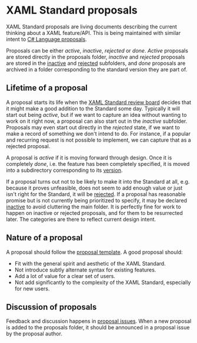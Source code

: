 # XAML Standard proposals

XAML Standard proposals are living documents describing the current thinking about a XAML feature/API. This is being maintained with similar intent to [C# Language proposals](https://github.com/dotnet/csharplang/tree/master/proposals). 

Proposals can be either *active*, *inactive*, *rejected* or *done*. *Active* proposals are stored directly in the proposals folder, *inactive* and *rejected* proposals are stored in the [inactive](proposals/inactive) and [rejected](proposals/rejected) subfolders, and *done* proposals are archived in a folder corresponding to the standard version they are part of.

## Lifetime of a proposal

A proposal starts its life when the [XAML Standard review board](docs/review-board) decides that it might make a good addition to the Standard some day. Typically it will start out being *active*, but if we want to capture an idea without wanting to work on it right now, a proposal can also start out in the *inactive* subfolder. Proposals may even start out directly in the *rejected* state, if we want to make a record of something we don't intend to do. For instance, if a popular and recurring request is not possible to implement, we can capture that as a rejected proposal.

A proposal is *active* if it is moving forward through design. Once it is completely *done*, i.e. the feature has been completely specified, it is moved into a subdirectory corresponding to its [version](docs/versions).

If a proposal turns out not to be likely to make it into the Standard at all, e.g. because it proves unfeasible, does not seem to add enough value or just isn't right for the Standard, it will be [rejected](proposals/rejected). If a proposal has reasonable promise but is not currently being prioritized to specify, it may be declared [inactive](proposals/inactive) to avoid cluttering the main folder. It is perfectly fine for work to happen on inactive or rejected proposals, and for them to be resurrected later. The categories are there to reflect current design intent.

## Nature of a proposal

A proposal should follow the [proposal template](proposal-template.md). A good proposal should:

- Fit with the general spirit and aesthetic of the XAML Standard.
- Not introduce subtly alternate syntax for existing features.
- Add a lot of value for a clear set of users.
- Not add significantly to the complexity of the XAML Standard, especially for new users.  

## Discussion of proposals

Feedback and discussion happens in [proposal issues](https://github.com/Microsoft/xaml-standard/labels/proposal). When a new proposal is added to the proposals folder, it should be announced in a proposal issue by the proposal author. 

 

